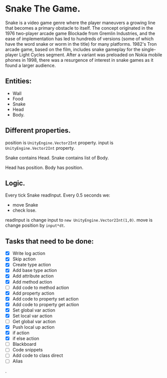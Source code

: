 # Snake The Game.

Snake is a video game genre where the player maneuvers a growing line that becomes a primary obstacle to itself. The concept originated in the 1976 two-player arcade game Blockade from Gremlin Industries, and the ease of implementation has led to hundreds of versions (some of which have the word snake or worm in the title) for many platforms. 1982's Tron arcade game, based on the film, includes snake gameplay for the single-player Light Cycles segment. After a variant was preloaded on Nokia mobile phones in 1998, there was a resurgence of interest in snake games as it found a larger audience.

## Entities:
- Wall
- Food
- Snake
- Head
- Body.

## Different properties.

position is `UnityEngine.Vector2Int` property.
input is `UnityEngine.Vector2Int` property.

Snake contains Head.
Snake contains list of Body.

Head has position.
Body has position.

## Logic.

Every tick Snake readInput.
Every 0.5 seconds we:
- move Snake
- check lose.

readInput is change input to `new UnityEngine.Vector2Int(1,0)`.
move is change position by `input*dt`.

## Tasks that need to be done:
- [x] Write log action
- [x] Skip action
- [x] Create type action
- [x] Add base type action
- [x] Add attribute action
- [x] Add method action
- [ ] Add code to method action
- [x] Add property action
- [x] Add code to property set action
- [x] Add code to property get action
- [x] Set global var action
- [x] Set local var action
- [ ] Get global var action
- [x] Push local up action
- [x] if action
- [x] if else action
- [ ] Blackboard
- [ ] Code snippets
- [ ] Add code to class direct
- [ ] Alias

.
<!--

We have very little time:
And if we use direct lines, then we have one paragraph.

***
---


This is [an example] [id] reference-style link.

This is [an example](http://example.com/ "Title") inline link.

[This link](http://example.net/) has no title attribute.

[id]: http://example.com/  "Optional Title Here"

``There is a literal backtick (`) here.``

Use the `printf()` function.

*single asterisks*

_single underscores_

**double asterisks**

__double underscores__

# A First Level Header

## A Second Level Header

Now is the time for all good men to come to
the aid of their country. This is just a
regular paragraph.

The quick brown fox jumped over the lazy
dog's back.

### Header 3

> This is a blockquote.
>
> This is the second paragraph in the blockquote.
>
> ## This is an H2 in a blockquote

* Paragraph
    
    with lines
* sdfkds

- [x] 739
- [x] https://github.com/octo-org/octo-repo/issues/740
- [ ] Add delight to the experience when all tasks are complete :tada:

<details><summary>CLICK ME</summary>
<p>

#### We can hide anything, even code!

```c#
   System.Console.WriteLine("Hello World");
```

</p>
</details>

Here is a simple footnote[^1].

A footnote can also have multiple lines[^2].

You can also use words, to fit your writing style more closely[^note].

[^1]: My reference.
[^2]: Every new line should be prefixed with 2 spaces.  
This allows you to have a footnote with multiple lines.
[^note]:
Named footnotes will still render with numbers instead of the text but allow easier identification and linking.  
This footnote also has been made with a different syntax using 4 spaces for new lines.

###### This is comment in language dictionary and we can see it in markdown.

```
<root>:
  => $name
  => log name.
```

```
<entities_creation>:
  => "Entities :" <entities_list>
  => log "entities parsed", call <entities_list>.
```

.
-->